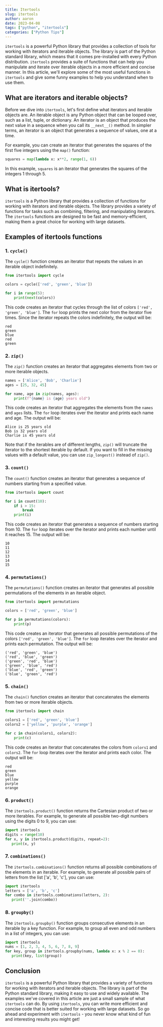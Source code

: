```yaml
---
title: Itertools
slug: itertools
author: aaron
date: 2023-04-08
tags: ["python", "itertools"]
categories: ["Python Tips"]
---
```



`itertools` is a powerful Python library that provides a collection of tools for working with iterators and iterable objects. The library is part of the Python standard library, which means that it comes pre-installed with every Python distribution. `itertools` provides a suite of functions that can help you manipulate and iterate over iterable objects in a more efficient and concise manner. In this article, we'll explore some of the most useful functions in `itertools` and give some funny examples to help you understand when to use them.

## What are iterators and iterable objects?

Before we dive into `itertools`, let's first define what iterators and iterable objects are. An iterable object is any Python object that can be looped over, such as a list, tuple, or dictionary. An iterator is an object that produces the next value in a sequence when you call its `__next__()` method. In simpler terms, an iterator is an object that generates a sequence of values, one at a time. 

For example, you can create an iterator that generates the squares of the first five integers using the `map()` function:

```python
squares = map(lambda x: x**2, range(1, 6))
```

In this example, `squares` is an iterator that generates the squares of the integers 1 through 5.

## What is itertools?

`itertools` is a Python library that provides a collection of functions for working with iterators and iterable objects. The library provides a variety of functions for tasks such as combining, filtering, and manipulating iterators. The `itertools` functions are designed to be fast and memory-efficient, making them a great choice for working with large datasets.

## Examples of itertools functions

### 1. `cycle()`

The `cycle()` function creates an iterator that repeats the values in an iterable object indefinitely.

```python
from itertools import cycle

colors = cycle(['red', 'green', 'blue'])

for i in range(5):
    print(next(colors))
```

This code creates an iterator that cycles through the list of colors `['red', 'green', 'blue']`. The `for` loop prints the next color from the iterator five times. Since the iterator repeats the colors indefinitely, the output will be:

```
red
green
blue
red
green
```

### 2. `zip()`

The `zip()` function creates an iterator that aggregates elements from two or more iterable objects.

```python
names = ['Alice', 'Bob', 'Charlie']
ages = [25, 32, 45]

for name, age in zip(names, ages):
    print(f"{name} is {age} years old")
```

This code creates an iterator that aggregates the elements from the `names` and `ages` lists. The `for` loop iterates over the iterator and prints each name and age. The output will be:

```
Alice is 25 years old
Bob is 32 years old
Charlie is 45 years old
```

Note that if the iterables are of different lengths, `zip()` will truncate the iterator to the shortest iterable by default. If you want to fill in the missing values with a default value, you can use `zip_longest()` instead of `zip()`.

### 3. `count()`

The `count()` function creates an iterator that generates a sequence of numbers starting from a specified value.

```python
from itertools import count

for i in count(10):
    if i > 15:
        break
    print(i)
```

This code creates an iterator that generates a sequence of numbers starting from 10. The `for` loop iterates over the iterator and prints each number until it reaches 15. The output will be:

```
10
11
12
13
14
15
```

### 4. `permutations()`

The `permutations()` function creates an iterator that generates all possible permutations of the elements in an iterable object.

```python
from itertools import permutations

colors = ['red', 'green', 'blue']

for p in permutations(colors):
    print(p)
```

This code creates an iterator that generates all possible permutations of the colors `['red', 'green', 'blue']`. The `for` loop iterates over the iterator and prints each permutation. The output will be:

```
('red', 'green', 'blue')
('red', 'blue', 'green')
('green', 'red', 'blue')
('green', 'blue', 'red')
('blue', 'red', 'green')
('blue', 'green', 'red')
```

### 5. `chain()`

The `chain()` function creates an iterator that concatenates the elements from two or more iterable objects.

```python
from itertools import chain

colors1 = ['red', 'green', 'blue']
colors2 = ['yellow', 'purple', 'orange']

for c in chain(colors1, colors2):
    print(c)
```

This code creates an iterator that concatenates the colors from `colors1` and `colors2`. The `for` loop iterates over the iterator and prints each color. The output will be:

```
red
green
blue
yellow
purple
orange
```

### 6. `product()`

The `itertools.product()` function returns the Cartesian product of two or more iterables. For example, to generate all possible two-digit numbers using the digits 0 to 9, you can use:

```python
import itertools
digits = range(10)
for x, y in itertools.product(digits, repeat=2):
   print(x, y)
```

### 7. `combinations()`

The `itertools.combinations()` function returns all possible combinations of the elements in an iterable. For example, to generate all possible pairs of letters from the list ['a', 'b', 'c'], you can use:

```python
import itertools
letters = ['a', 'b', 'c']
for combo in itertools.combinations(letters, 2):
   print(''.join(combo))
```

### 8. `groupby()`

The `itertools.groupby()` function groups consecutive elements in an iterable by a key function. For example, to group all even and odd numbers in a list of integers, you can use:

```python
import itertools
nums = [1, 2, 3, 4, 5, 6, 7, 8, 9]
for key, group in itertools.groupby(nums, lambda x: x % 2 == 0):
   print(key, list(group))
```

## Conclusion

`itertools` is a powerful Python library that provides a variety of functions for working with iterators and iterable objects. The library is part of the Python standard library, making it easy to use and widely available. The examples we've covered in this article are just a small sample of what `itertools` can do. By using `itertools`, you can write more efficient and concise code that is better suited for working with large datasets. So go ahead and experiment with `itertools` - you never know what kind of fun and interesting results you might get!
